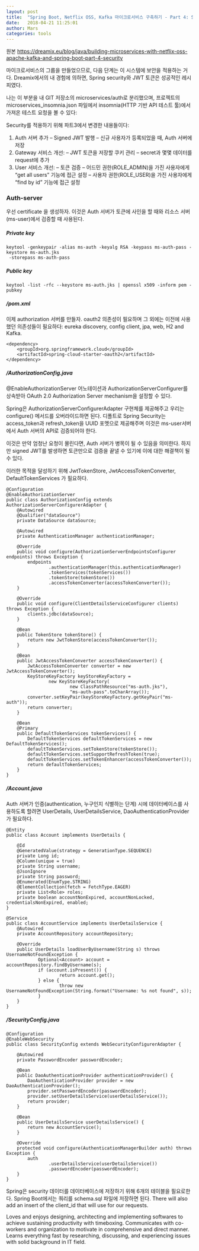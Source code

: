 ```yaml
---
layout: post
title:  "Spring Boot, Netflix OSS, Kafka 마이크로서비스 구축하기 - Part 4: Security"
date:   2018-04-21 11:25:01
author: Mars
categories: tools
---
```


원본 https://dreamix.eu/blog/java/building-microservices-with-netflix-oss-apache-kafka-and-spring-boot-part-4-security  


마이크로서비스의 그룹을 만들었으므로, 다음 단계는 이 시스템에 보안을 적용하는 거다.
Dreamix에서의 내 경험에 의하면, Spring security와 JWT 토큰은 성공적인 레시피였다. 
 
나는 이 부분을 내 GIT 저장소의 microservices/auth로 분리했으며, 프로젝트의 microservices_insomnia.json 파일에서 insomnia(HTTP 기반 API 테스트 툴)에서 가져온 테스트 요청을 볼 수 있다:


Security를 적용하기 위해 파트3에서 변경한 내용들이다:
1. Auth 서버 추가
	– Signed JWT 발행 
	– 신규 사용자가 등록되었을 때, Auth 서버에 저장
2. Gateway 서비스 개선:
	– JWT 토큰을 저장할 쿠키 관리
	– secret과 몇몇 데이터를 request에 추가
3. User 서비스 개선:
	– 토큰 검증
	– 어드민 권한(ROLE_ADMIN)을 가진 사용자에게 “get all users” 기능에 접근 설정
	– 사용자 권한(ROLE_USER)을 가진 사용자에게 “find by id” 기능에 접근 설정


### Auth-server
우선 certificate 을 생성하자. 
이것은 Auth 서버가 토큰에 사인을 할 때와 리소스 서버(ms-user)에서 검증할 때 사용된다.

##### Private key
```
keytool -genkeypair -alias ms-auth -keyalg RSA -keypass ms-auth-pass -keystore ms-auth.jks
 -storepass ms-auth-pass
```

##### Public key
```
keytool -list -rfc --keystore ms-auth.jks | openssl x509 -inform pem -pubkey
```

##### /pom.xml
이제 authorization 서버를 만들자. oauth2 의존성이 필요하며 그 외에는 이전에 사용했던 의존성들이 필요하다: eureka discovery, config client, jpa, web, H2 and Kafka.
  
```
<dependency>
	<groupId>org.springframework.cloud</groupId>
	<artifactId>spring-cloud-starter-oauth2</artifactId>
</dependency>
```


##### /AuthorizationConfig.java
@EnableAuthorizationServer 어노테이션과 AuthorizationServerConfigurer를 상속받아 OAuth 2.0 Authorization Server mechanism을 설정할 수 있다.

Spring은 AuthorizationServerConfigurerAdapter 구현체를 제공해주고 우리는 configure() 메서드를 오버라이드하면 된다. 
디폴트로 Spring Security는 access_token과 refresh_token을 UUID 포멧으로 제공해주며 이것은 ms-user서버에서 Auth 서버의 API로 검증되어야 한다. 

이것은 만약 엄청난 요청이 몰린다면, Auth 서버가 병목이 될 수 있음을 의미한다. 
하지만 signed JWT를 발생하면 토큰만으로 검증을 끝낼 수 있기에 이에 대한 해결책이 될 수 있다. 

이러한 목적을 달성하기 위해 JwtTokenStore, JwtAccessTokenConverter, DefaultTokenServices 가 필요하다.  


```
@Configuration
@EnableAuthorizationServer
public class AuthorizationConfig extends AuthorizationServerConfigurerAdapter {
    @Autowired
    @Qualifier("dataSource")
    private DataSource dataSource;

    @Autowired
    private AuthenticationManager authenticationManager;

    @Override
    public void configure(AuthorizationServerEndpointsConfigurer endpoints) throws Exception {
        endpoints
                .authenticationManager(this.authenticationManager)
                .tokenServices(tokenServices())
                .tokenStore(tokenStore())
                .accessTokenConverter(accessTokenConverter());
    }

    @Override
    public void configure(ClientDetailsServiceConfigurer clients) throws Exception {
        clients.jdbc(dataSource);
    }

    @Bean
    public TokenStore tokenStore() {
        return new JwtTokenStore(accessTokenConverter());
    }

    @Bean
    public JwtAccessTokenConverter accessTokenConverter() {
        JwtAccessTokenConverter converter = new JwtAccessTokenConverter();
        KeyStoreKeyFactory keyStoreKeyFactory =
                new KeyStoreKeyFactory(
                        new ClassPathResource("ms-auth.jks"),
                        "ms-auth-pass".toCharArray());
        converter.setKeyPair(keyStoreKeyFactory.getKeyPair("ms-auth"));
        return converter;
    }

    @Bean
    @Primary
    public DefaultTokenServices tokenServices() {
        DefaultTokenServices defaultTokenServices = new DefaultTokenServices();
        defaultTokenServices.setTokenStore(tokenStore());
        defaultTokenServices.setSupportRefreshToken(true);
        defaultTokenServices.setTokenEnhancer(accessTokenConverter());
        return defaultTokenServices;
    }
}
```

##### /Account.java
Auth 서버가 인증(authentication, 누구인지 식별하는 단계) 시에 데이터베이스를 사용하도록 할려면 UserDetails, UserDetailsService, DaoAuthenticationProvider가 필요하다.


```
@Entity
public class Account implements UserDetails {

    @Id
    @GeneratedValue(strategy = GenerationType.SEQUENCE)
    private Long id;
    @Column(unique = true)
    private String username;
    @JsonIgnore
    private String password;
    @Enumerated(EnumType.STRING)
    @ElementCollection(fetch = FetchType.EAGER)
    private List<Role> roles;
    private boolean accountNonExpired, accountNonLocked, credentialsNonExpired, enabled;
}
```


```
@Service
public class AccountService implements UserDetailsService {
	@Autowired
	private AccountRepository accountRepository;

	@Override
	public UserDetails loadUserByUsername(String s) throws UsernameNotFoundException {
			Optional<Account> account = accountRepository.findByUsername(s);
			if (account.isPresent()) {
					return account.get();
			} else {
					throw new UsernameNotFoundException(String.format("Username: %s not found", s));
			}
	}
}
```

##### /SecurityConfig.java

```
@Configuration
@EnableWebSecurity
public class SecurityConfig extends WebSecurityConfigurerAdapter {

    @Autowired
    private PasswordEncoder passwordEncoder;

    @Bean
    public DaoAuthenticationProvider authenticationProvider() {
        DaoAuthenticationProvider provider = new DaoAuthenticationProvider();
        provider.setPasswordEncoder(passwordEncoder);
        provider.setUserDetailsService(userDetailsService());
        return provider;
    }

    @Bean
    public UserDetailsService userDetailsService() {
        return new AccountService();
    }

    @Override
    protected void configure(AuthenticationManagerBuilder auth) throws Exception {
        auth
                .userDetailsService(userDetailsService())
                .passwordEncoder(passwordEncoder);
    }
}
```

Spring은 security 데이터를 데이터베이스에 저장하기 위해 6개의 테이블을 필요로한다.
Spring Boot에서는 쿼리를 schema.sql 파일에 저장하면 된다. 
There will also add an insert of the client_id that will use for our requests.



Loves and enjoys designing, architecting and implementing softwares to achieve sustaining productivity with timeboxing.
Communicates with co-workers and organization to motivate in comprehensive and direct manner.
Learns everything fast by researching, discussing, and experiencing issues with solid background in IT field.
